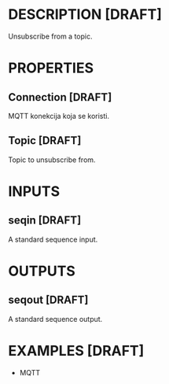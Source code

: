 # DESCRIPTION [DRAFT]

Unsubscribe from a topic.

# PROPERTIES

## Connection [DRAFT]

MQTT konekcija koja se koristi.

## Topic [DRAFT]

Topic to unsubscribe from.

# INPUTS

## seqin [DRAFT]

A standard sequence input.

# OUTPUTS

## seqout [DRAFT]

A standard sequence output.

# EXAMPLES [DRAFT]

-   MQTT
